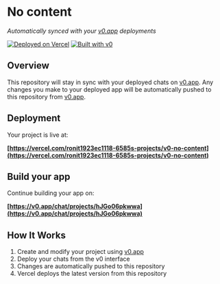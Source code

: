 # No content

*Automatically synced with your [v0.app](https://v0.app) deployments*

[![Deployed on Vercel](https://img.shields.io/badge/Deployed%20on-Vercel-black?style=for-the-badge&logo=vercel)](https://vercel.com/ronit1923ec1118-6585s-projects/v0-no-content)
[![Built with v0](https://img.shields.io/badge/Built%20with-v0.app-black?style=for-the-badge)](https://v0.app/chat/projects/hJGo06pkwwa)

## Overview

This repository will stay in sync with your deployed chats on [v0.app](https://v0.app).
Any changes you make to your deployed app will be automatically pushed to this repository from [v0.app](https://v0.app).

## Deployment

Your project is live at:

**[https://vercel.com/ronit1923ec1118-6585s-projects/v0-no-content](https://vercel.com/ronit1923ec1118-6585s-projects/v0-no-content)**

## Build your app

Continue building your app on:

**[https://v0.app/chat/projects/hJGo06pkwwa](https://v0.app/chat/projects/hJGo06pkwwa)**

## How It Works

1. Create and modify your project using [v0.app](https://v0.app)
2. Deploy your chats from the v0 interface
3. Changes are automatically pushed to this repository
4. Vercel deploys the latest version from this repository